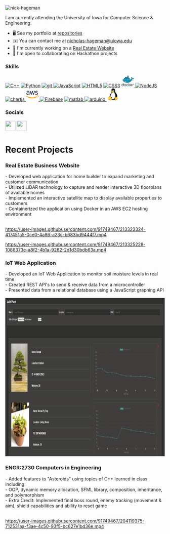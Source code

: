 <p align="left"> <img src="https://komarev.com/ghpvc/?username=nick-hageman&label=Profile%20views&color=0e75b6&style=flat" alt="nick-hageman" /> </p>
I am currently attending the University of Iowa for Computer Science & Engineering.

* 🖥️  See my portfolio at [repositories](http://github.com/Nick-Hageman?tab=repositories)
* ✉️  You can contact me at [nicholas-hageman@uiowa.edu](mailto:nicholas-hageman@uiowa.edu)
* 🚀  I'm currently working on a [Real Estate Website](http://ec2-34-207-204-243.compute-1.amazonaws.com:5000/index.html)
* 🤝  I'm open to collaborating on Hackathon projects

### Skills

<p align="left">
<a href="https://docs.microsoft.com/en-us/cpp/?view=msvc-170" target="_blank" rel="noreferrer"><img src="https://raw.githubusercontent.com/danielcranney/readme-generator/main/public/icons/skills/cplusplus-colored.svg" width="36" height="36" alt="C++" /></a>
<a href="https://www.python.org/" target="_blank" rel="noreferrer"><img src="https://raw.githubusercontent.com/danielcranney/readme-generator/main/public/icons/skills/python-colored.svg" width="36" height="36" alt="Python" /></a>
<a href="https://git-scm.com/" target="_blank" rel="noreferrer"> <img src="https://www.vectorlogo.zone/logos/git-scm/git-scm-icon.svg" alt="git" width="40" height="40"/> </a>
<a href="https://developer.mozilla.org/en-US/docs/Web/JavaScript" target="_blank" rel="noreferrer"><img src="https://raw.githubusercontent.com/danielcranney/readme-generator/main/public/icons/skills/javascript-colored.svg" width="36" height="36" alt="JavaScript" /></a>
<a href="https://developer.mozilla.org/en-US/docs/Glossary/HTML5" target="_blank" rel="noreferrer"><img src="https://raw.githubusercontent.com/danielcranney/readme-generator/main/public/icons/skills/html5-colored.svg" width="36" height="36" alt="HTML5" /></a>
<a href="https://www.w3.org/TR/CSS/#css" target="_blank" rel="noreferrer"><img src="https://raw.githubusercontent.com/danielcranney/readme-generator/main/public/icons/skills/css3-colored.svg" width="36" height="36" alt="CSS3" /></a>
<a href="https://www.docker.com/" target="_blank" rel="noreferrer"> <img src="https://raw.githubusercontent.com/devicons/devicon/master/icons/docker/docker-original-wordmark.svg" alt="docker" width="40" height="40"/> </a>
<a href="https://nodejs.org/en/" target="_blank" rel="noreferrer"><img src="https://raw.githubusercontent.com/danielcranney/readme-generator/main/public/icons/skills/nodejs-colored.svg" width="36" height="36" alt="NodeJS" /></a>
<a href="https://www.chartjs.org" target="_blank" rel="noreferrer"> <img src="https://www.chartjs.org/media/logo-title.svg" alt="chartjs" width="40" height="40"/> </a>
<a href="https://aws.amazon.com" target="_blank" rel="noreferrer"> <img src="https://raw.githubusercontent.com/devicons/devicon/master/icons/amazonwebservices/amazonwebservices-original-wordmark.svg" alt="aws" width="40" height="40"/> </a>
<a href="https://firebase.google.com/" target="_blank" rel="noreferrer"><img src="https://raw.githubusercontent.com/danielcranney/readme-generator/main/public/icons/skills/firebase-colored.svg" width="36" height="36" alt="Firebase" /></a>
<a href="https://www.mathworks.com/" target="_blank" rel="noreferrer"> <img src="https://upload.wikimedia.org/wikipedia/commons/2/21/Matlab_Logo.png" alt="matlab" width="40" height="40"/> </a>
<a href="https://www.arduino.cc/" target="_blank" rel="noreferrer"> <img src="https://cdn.worldvectorlogo.com/logos/arduino-1.svg" alt="arduino" width="40" height="40"/> </a>
<a href="https://www.linux.org/" target="_blank" rel="noreferrer"> <img src="https://raw.githubusercontent.com/devicons/devicon/master/icons/linux/linux-original.svg" alt="linux" width="40" height="40"/> </a>
</p>

### Socials

<p align="left"> <a href="https://www.github.com/Nick-Hageman" target="_blank" rel="noreferrer"><img src="https://raw.githubusercontent.com/danielcranney/readme-generator/main/public/icons/socials/github-dark.svg" width="32" height="32" /></a> <a href="https://www.linkedin.com/in/nicholas-hageman-303aa721b" target="_blank" rel="noreferrer"><img src="https://raw.githubusercontent.com/danielcranney/readme-generator/main/public/icons/socials/linkedin.svg" width="32" height="32" /></a></p>

<h1>Recent Projects</h1>

<h3>Real Estate Business Website</h3>
-	Developed web application for home builder to expand marketing and customer communication <br>
-	Utilized LiDAR technology to capture and render interactive 3D floorplans of available homes <br>
-	Implemented an interactive satellite map to display available properties to customers <br>
-	Containerized the application using Docker in an AWS EC2 hosting environment <br><br>


https://user-images.githubusercontent.com/91749467/213323324-417451a5-0ce0-4a86-a23c-b683bd9444f7.mp4

https://user-images.githubusercontent.com/91749467/213325228-1086373e-a8f2-4b1a-9282-2d1d30bdb63a.mp4


<h3>IoT Web Application</h3>
-	Developed an IoT Web Application to monitor soil moisture levels in real time <br>
-	Created REST API's to send & receive data from a microcontroller <br>
-	Presented data from a relational database using a JavaScript graphing API <br><br>
<img src="screenshot5.PNG" width="1000px;" height="500px">

<h3>ENGR:2730 Computers in Engineering</h3>
-	Added features to "Asteroids" using topics of C++ learned in class including:<br>
-	OOP, dynamic memory allocation, SFML library, composition, inheritance, and polymorphism <br>
-	Extra Credit: Implemented final boss round, enemy tracking (movement & aim), shield capabilities and ability to reset game <br><br>

https://user-images.githubusercontent.com/91749467/204119375-712531aa-f3ae-4c50-93f5-bc627e1bd36e.mp4

